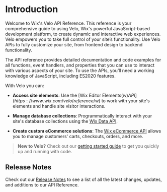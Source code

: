 # Introduction

Welcome to Wix's Velo API Reference. This reference is your comprehensive guide to using Velo, Wix's powerful JavaScript-based development platform, to create dynamic and interactive web experiences. Velo empowers you to take full control of your site’s functionality. Use Velo APIs to fully customize your site, from frontend design to backend functionality.

The API reference provides detailed documentation and code examples for all functions, event handlers, and properties that you can use to interact with various aspects of your site. To use the APIs, you’ll need a working knowledge of JavaScript, including ES2020 features. 

With Velo you can:


+ **Access site elements**: Use the [Wix Editor Elements($w) API](https://www.wix.com/velo/reference/$w) to work with your site's elements and handle site visitor interactions.

+ **Manage database collections**: Programmatically interact with your site's database collections using the [Wix Data API](https://www.wix.com/velo/reference/wix-data).

+ **Create custom eCommerce solutions**: The [Wix eCommerce API](https://www.wix.com/velo/reference/wix-ecom-backend) allows you to manage customers' carts, checkouts, orders, and more.

>**New to Velo?** Check out our [getting started guide](https://dev.wix.com/docs/develop-websites/articles/getting-started/getting-started-with-code) to get you quickly up and running with code.

## Release Notes

Check out our [Release Notes](https://www.wix.com/velo/reference/release-notes/release-notes) to see a list of all the latest changes, updates, and additions to our API Reference.
